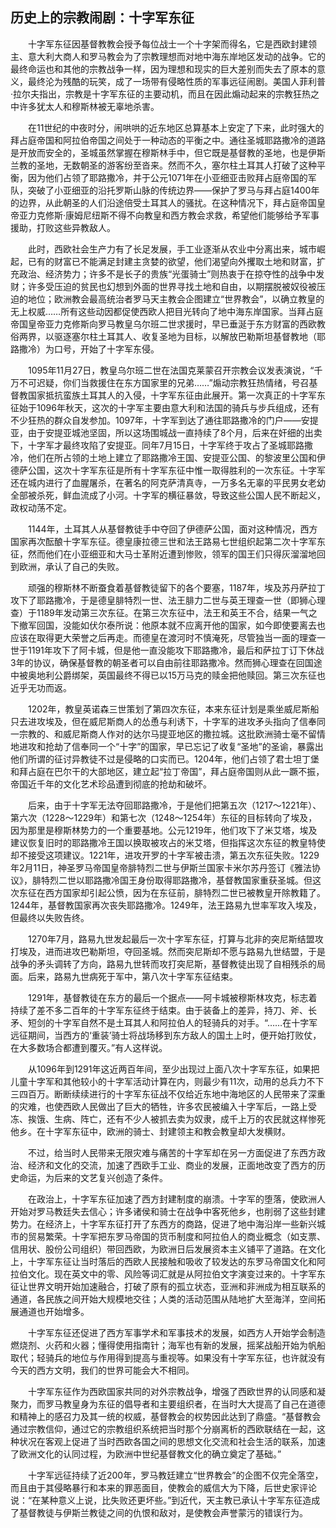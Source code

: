 ## 历史上的宗教闹剧：十字军东征

　　十字军东征因基督教教会授予每位战士一个十字架而得名，它是西欧封建领主、意大利大商人和罗马教会为了宗教理想而对地中海东岸地区发动的战争。它的最终命运也和其他的宗教战争一样，因为理想和现实的巨大差别而失去了原本的意义，最终沦为残酷的玩笑，成了一场带有侵略性质的军事远征闹剧。美国人菲利普·拉尔夫指出，宗教是十字军东征的主要动机，而且在因此煽动起来的宗教狂热之中许多犹太人和穆斯林被无辜地杀害。

　　在11世纪的中夜时分，闹哄哄的近东地区总算基本上安定了下来，此时强大的拜占庭帝国和阿拉伯帝国之间处于一种动态的平衡之中。通往圣城耶路撒冷的道路是开放而安全的，圣城虽然掌握在穆斯林手中，但它既是基督教的圣地，也是伊斯兰教的圣地，无数朝圣的游客纷至沓来。然而不久，塞尔柱土耳其人打破了这种平衡，因为他们占领了耶路撒冷，并于公元1071年在小亚细亚击败拜占庭帝国的军队，突破了小亚细亚的沿托罗斯山脉的传统边界——保护了罗马与拜占庭1400年的边界，从此朝圣的人们沿途倍受土耳其人的骚扰。在这种情况下，拜占庭帝国皇帝亚力克修斯·康姆尼纽斯不得不向教皇和西方教会求救，希望他们能够给予军事援助，打败这些异教敌人。

　　此时，西欧社会生产力有了长足发展，手工业逐渐从农业中分离出来，城市崛起，已有的财富已不能满足封建主贪婪的欲望，他们渴望向外攫取土地和财富，扩充政治、经济势力；许多不是长子的贵族“光蛋骑士”则热衷于在掠夺性的战争中发财；许多受压迫的贫民也幻想到外面的世界寻找土地和自由，以期摆脱被奴役被压迫的地位；欧洲教会最高统治者罗马天主教会企图建立“世界教会”，以确立教皇的无上权威……所有这些动因都促使西欧人把目光转向了地中海东岸国家。当拜占庭帝国皇帝亚力克修斯向罗马教皇乌尔班二世求援时，早已垂涎于东方财富的西欧教俗两界，以驱逐塞尔柱土耳其人、收复圣地为目标，以解放巴勒斯坦基督教地（耶路撒冷）为口号，开始了十字军东侵。

　　1095年11月27日，教皇乌尔班二世在法国克莱蒙召开宗教会议发表演说，“千万不可迟疑，你们当救援住在东方国家里的兄弟……”煽动宗教狂热情绪，号召基督教国家抵抗蛮族土耳其人的入侵，十字军东征由此展开。第一次真正的十字军东征始于1096年秋天，这次的十字军主要由意大利和法国的骑兵与步兵组成，还有不少狂热的群众自发参加。1097年，十字军到达了通往耶路撒冷的门户——安提亚，由于安提亚城池坚固，所以这场围城战一直持续了8个月，后来在奸细的出卖下，十字军才最终攻陷了安提亚。同年7月15日，十字军终于攻占了圣城耶路撒冷，他们在所占领的土地上建立了耶路撒冷王国、安提亚公国、的黎波里公国和伊德萨公国，这次十字军东征是所有十字军东征中惟一取得胜利的一次东征。十字军还在城内进行了血腥屠杀，在著名的阿克萨清真寺，一万多名无辜的平民男女老幼全部被杀死，鲜血流成了小河。十字军的横征暴敛，导致这些公国人民不断起义，政权动荡不定。

　　1144年，土耳其人从基督教徒手中夺回了伊德萨公国，面对这种情况，西方国家再次酝酿十字军东征。德皇康拉德三世和法王路易七世组织起第二次十字军东征，然而他们在小亚细亚和大马士革附近遭到惨败，领军的国王们只得灰溜溜地回到欧洲，承认了自己的失败。

　　顽强的穆斯林不断蚕食着基督教徒留下的各个要塞，1187年，埃及苏丹萨拉丁攻下了耶路撒冷，于是德皇腓特烈一世、法王腓力二世与英王理查一世（即狮心理查）于1189年发动第三次东征。在第三次东征中，法王和英王不合，结果一气之下撤军回国，没能如伏尔泰所说：他原本就不应离开他的国家，如今即使要离去也应该在取得更大荣誉之后再走。而德皇在渡河时不慎淹死，尽管独当一面的理查一世于1191年攻下了阿卡城，但是他一直没能攻下耶路撒冷，最后和萨拉丁订下休战3年的协议，确保基督教的朝圣者可以自由前往耶路撒冷。然而狮心理查在回国途中被奥地利公爵绑架，英国最终不得已以15万马克的赎金把他赎回。第三次东征也近乎无功而返。

　　1202年，教皇英诺森三世策划了第四次东征，本来东征计划是乘坐威尼斯船只去进攻埃及，但在威尼斯商人的怂恿与利诱下，十字军的进攻矛头指向了信奉同一宗教的、和威尼斯商人作对的达尔马提亚地区的撒拉城。这批欧洲骑士毫不留情地进攻和抢劫了信奉同一个“十字”的国家，早已忘记了收复“圣地”的圣谕，暴露出他们所谓的征讨异教徒不过是侵略的口实而已。1204年，他们占领了君士坦丁堡和拜占庭在巴尔干的大部地区，建立起“拉丁帝国”，拜占庭帝国则从此一蹶不振，帝国近千年的文化艺术珍品遭到彻底的抢劫和破坏。

　　后来，由于十字军无法夺回耶路撒冷，于是他们把第五次（1217～1221年）、第六次（1228～1229年）和第七次（1248～1254年）东征的目标转向了埃及，因为那里是穆斯林势力的一个重要基地。公元1219年，他们攻下了米艾塔，埃及建议恢复旧时的耶路撒冷王国以换取被攻占的米艾塔，但指挥这次东征的教皇特使却不接受这项建议。1221年，进攻开罗的十字军被击溃，第五次东征失败。1229年2月11日，神圣罗马帝国皇帝腓特烈二世与伊斯兰国家卡米尔苏丹签订《雅法协议》，腓特烈二世以耶路撒冷国王身份取得耶路撒冷，基督教国家重获圣城。但这次东征在西方国家却引起公愤，因为在东征前，腓特烈二世已被教皇开除教籍了。1244年，基督教国家再次丧失耶路撒冷。1249年，法王路易九世率军攻入埃及，但最终以失败告终。

　　1270年7月，路易九世发起最后一次十字军东征，打算与北非的突尼斯结盟攻打埃及，进而进攻巴勒斯坦，夺回圣城。然而突尼斯却不愿与路易九世结盟，于是战争的矛头调转了方向，路易九世转而攻打突尼斯，基督教徒出现了自相残杀的局面。后来，路易九世病死于军中，第八次十字军东征结束。

　　1291年，基督教徒在东方的最后一个据点——阿卡城被穆斯林攻克，标志着持续了差不多二百年的十字军东征终于结束。由于装备上的差异，持刀、斧、长矛、短剑的十字军自然不是土耳其人和阿拉伯人的轻骑兵的对手。“……在十字军远征期间，当西方的‘重装’骑士将战场移到东方敌人的国土上时，便开始打败仗，在大多数场合都遭到覆灭。”有人这样说。

　　从1096年到1291年这近两百年间，至少出现过上面八次十字军东征，如果把儿童十字军和其他较小的十字军活动计算在内，则最少有11次，动用的总兵力不下三四百万。断断续续进行的十字军东征战不仅给近东地中海地区的人民带来了深重的灾难，也使西欧人民做出了巨大的牺牲，许多农民被编入十字军后，一路上受冻、挨饿、生病、阵亡，还有不少人被抓去卖为奴隶，成千上万的农民就这样惨死他乡。在十字军东征中，欧洲的骑士、封建领主和教会教皇却大发横财。

　　不过，给当时人民带来无限灾难与痛苦的十字军却在另一方面促进了东西方政治、经济和文化的交流，加速了西欧手工业、商业的发展，正面地改变了西方的历史命运，为后来的文艺复兴创造了条件。

　　在政治上，十字军东征加速了西方封建制度的崩溃。十字军的堕落，使欧洲人开始对罗马教廷失去信心；许多诸侯和骑士在战争中客死他乡，也削弱了这些封建势力。在经济上，十字军东征打开了东西方的商路，促进了地中海沿岸一些新兴城市的贸易繁荣。十字军把东罗马帝国的货币制度和阿拉伯人的商业概念（如支票、信用状、股份公司组织）带回西欧，为欧洲日后发展资本主义铺平了道路。在文化上，十字军东征让当时落后的西欧人民接触和吸收了较发达的东罗马帝国文化和阿拉伯文化。现在英文中的零、风险等词汇就是从阿拉伯文字演变过来的。十字军东征让世界文明开始加速融合，打破了原有的孤立状态，亚洲和非洲成为相互联系的通道，各民族之间开始大规模地交往；人类的活动范围从陆地扩大至海洋，空间拓展通道也开始增多。

　　十字军东征还促进了西方军事学术和军事技术的发展，如西方人开始学会制造燃烧剂、火药和火器；懂得使用指南针；海军也有新的发展，摇桨战船开始为帆船取代；轻骑兵的地位与作用得到提高与重视等。如果没有十字军东征，也许就没有今天的西方文明，我们的世界可能会大不相同。

　　十字军东征作为西欧国家共同的对外宗教战争，增强了西欧世界的认同感和凝聚力，而罗马教皇身为东征的倡导者和主要组织者，在当时大大提高了自己在道德和精神上的感召力及其一统的权威，基督教会的权势因此达到了鼎盛。“基督教会通过宗教信仰，通过它的宗教组织系统把当时那个分崩离析的西欧联结在一起，这种状况在客观上促进了当时西欧各国之间的思想文化交流和社会生活的联系，加速了欧洲文化的认同过程，为欧洲中世纪基督教文化的确立奠定了基础。”

　　十字军远征持续了近200年，罗马教廷建立“世界教会”的企图不仅完全落空，而且由于其侵略暴行和本来的罪恶面目，使教会的威信大为下降，后世史家评论说：“在某种意义上说，比失败还更坏些。”到近代，天主教已承认十字军东征造成了基督教徒与伊斯兰教徒之间的仇恨和敌对，是使教会声誉蒙污的错误行为。
